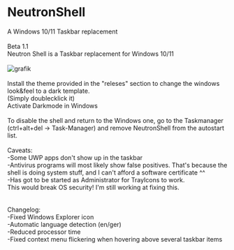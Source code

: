 # NeutronShell
A Windows 10/11 Taskbar replacement<br>
<br>
Beta 1.1<br>
Neutron Shell is a Taskbar replacement for Windows 10/11<br>
<br>
![grafik](https://github.com/decipher2k/NeutronShell/assets/18600621/0e4c5011-a4fe-4988-be3a-3593de908cf7)
<br>
<br>
Install the theme provided in the "releses" section to change the windows look&feel to a dark template.<br>
(Simply doublecklick it)<br>
Activate Darkmode in Windows<br>
<br>
To disable the shell and return to the Windows one, go to the Taskmanager (ctrl+alt+del -> Task-Manager) and remove NeutronShell from the autostart list.<br>
<br>
Caveats:<br>
-Some UWP apps don't show up in the taskbar<br>
-Antivirus programs will most likely show false positives. That's because the shell is doing system stuff, and I can't afford a software certificate ^^<br>
-Has got to be started as Administrator for TrayIcons to work.<br>
 This would break OS security! I'm still working at fixing this.<br>
<br><br>
Changelog:<br>
-Fixed Windows Explorer icon<br>
-Automatic language detection (en/ger)<br>
-Reduced processor time<br>
-Fixed context menu flickering when hovering above several taskbar items
